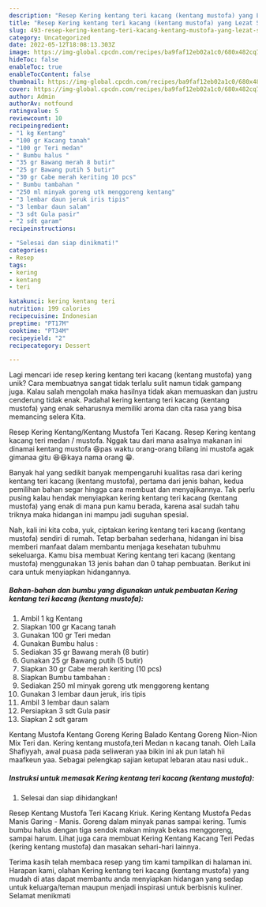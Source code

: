 ```yaml
---
description: "Resep Kering kentang teri kacang (kentang mustofa) yang Lezat Sekali"
title: "Resep Kering kentang teri kacang (kentang mustofa) yang Lezat Sekali"
slug: 493-resep-kering-kentang-teri-kacang-kentang-mustofa-yang-lezat-sekali
category: Uncategorized
date: 2022-05-12T18:08:13.303Z
image: https://img-global.cpcdn.com/recipes/ba9faf12eb02a1c0/680x482cq70/kering-kentang-teri-kacang-kentang-mustofa-foto-resep-utama.jpg
hideToc: false
enableToc: true
enableTocContent: false
thumbnail: https://img-global.cpcdn.com/recipes/ba9faf12eb02a1c0/680x482cq70/kering-kentang-teri-kacang-kentang-mustofa-foto-resep-utama.jpg
cover: https://img-global.cpcdn.com/recipes/ba9faf12eb02a1c0/680x482cq70/kering-kentang-teri-kacang-kentang-mustofa-foto-resep-utama.jpg
author: Admin
authorAv: notfound
ratingvalue: 5
reviewcount: 10
recipeingredient:
- "1 kg Kentang"
- "100 gr Kacang tanah"
- "100 gr Teri medan"
- " Bumbu halus "
- "35 gr Bawang merah 8 butir"
- "25 gr Bawang putih 5 butir"
- "30 gr Cabe merah keriting 10 pcs"
- " Bumbu tambahan "
- "250 ml minyak goreng utk menggoreng kentang"
- "3 lembar daun jeruk iris tipis"
- "3 lembar daun salam"
- "3 sdt Gula pasir"
- "2 sdt garam"
recipeinstructions:

- "Selesai dan siap dinikmati!"
categories:
- Resep
tags:
- kering
- kentang
- teri

katakunci: kering kentang teri 
nutrition: 199 calories
recipecuisine: Indonesian
preptime: "PT17M"
cooktime: "PT34M"
recipeyield: "2"
recipecategory: Dessert

---
```





Lagi mencari ide resep kering kentang teri kacang (kentang mustofa) yang unik? Cara membuatnya sangat tidak terlalu sulit namun tidak gampang juga. Kalau salah mengolah maka hasilnya tidak akan memuaskan dan justru cenderung tidak enak. Padahal kering kentang teri kacang (kentang mustofa) yang enak seharusnya memiliki aroma dan cita rasa yang bisa memancing selera Kita.





Resep Kering Kentang/Kentang Mustofa Teri Kacang. Resep Kering kentang kacang teri medan / mustofa. Nggak tau dari mana asalnya makanan ini dinamai kentang mustofa 😆pas waktu orang-orang bilang ini mustofa agak gimanaa gitu 😆😆kaya nama orang 😁.

Banyak hal yang sedikit banyak mempengaruhi kualitas rasa dari kering kentang teri kacang (kentang mustofa), pertama dari jenis bahan, kedua pemilihan bahan segar hingga cara membuat dan menyajikannya. Tak perlu pusing kalau hendak menyiapkan kering kentang teri kacang (kentang mustofa) yang enak di mana pun kamu berada, karena asal sudah tahu triknya maka hidangan ini mampu jadi suguhan spesial.






Nah, kali ini kita coba, yuk, ciptakan kering kentang teri kacang (kentang mustofa) sendiri di rumah. Tetap berbahan sederhana, hidangan ini bisa memberi manfaat dalam membantu menjaga kesehatan tubuhmu sekeluarga. Kamu bisa membuat Kering kentang teri kacang (kentang mustofa) menggunakan 13 jenis bahan dan 0 tahap pembuatan. Berikut ini cara untuk menyiapkan hidangannya.

<!--inarticleads1-->

##### Bahan-bahan dan bumbu yang digunakan untuk pembuatan Kering kentang teri kacang (kentang mustofa):

1. Ambil 1 kg Kentang
1. Siapkan 100 gr Kacang tanah
1. Gunakan 100 gr Teri medan
1. Gunakan  Bumbu halus :
1. Sediakan 35 gr Bawang merah (8 butir)
1. Gunakan 25 gr Bawang putih (5 butir)
1. Siapkan 30 gr Cabe merah keriting (10 pcs)
1. Siapkan  Bumbu tambahan :
1. Sediakan 250 ml minyak goreng utk menggoreng kentang
1. Gunakan 3 lembar daun jeruk, iris tipis
1. Ambil 3 lembar daun salam
1. Persiapkan 3 sdt Gula pasir
1. Siapkan 2 sdt garam


Kentang Mustofa Kentang Goreng Kering Balado Kentang Goreng Nion-Nion Mix Teri dan. Kering kentang mustofa,teri Medan n kacang tanah. Oleh Laila Shafiyyah, awal puasa pada seliweran yaa bikin ini ak pun latah hii maafkeun yaa. Sebagai pelengkap sajian ketupat lebaran atau nasi uduk.. 

<!--inarticleads2-->

##### Instruksi untuk memasak Kering kentang teri kacang (kentang mustofa):


1. Selesai dan siap dihidangkan!

Resep Kentang Mustofa Teri Kacang Kriuk. Kering Kentang Mustofa Pedas Manis Garing - Manis. Goreng dalam minyak panas sampai kering. Tumis bumbu halus dengan tiga sendok makan minyak bekas menggoreng, sampai harum. Lihat juga cara membuat Kering Kentang Kacang Teri Pedas (kering kentang mustofa) dan masakan sehari-hari lainnya. 

Terima kasih telah membaca resep yang tim kami tampilkan di halaman ini. Harapan kami, olahan Kering kentang teri kacang (kentang mustofa) yang mudah di atas dapat membantu anda menyiapkan hidangan yang sedap untuk keluarga/teman maupun menjadi inspirasi untuk berbisnis kuliner. Selamat menikmati
